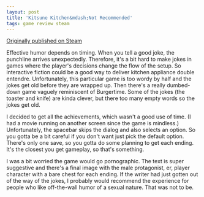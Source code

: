 ```yaml
---
layout: post
title: 'Kitsune Kitchen&mdash;Not Recommended'
tags: game review steam
---
```


[Originally published on Steam](https://steamcommunity.com/id/jlericson/recommended/862920/)


 Effective humor depends on timing. When you tell a good joke, the punchline arrives unexpectedly. Therefore, it's a bit hard to make jokes in games where the player's decisions change the flow of the setup. So interactive fiction could be a good way to deliver kitchen appliance double entendre. Unfortunately, this particular game is too wordy by half and the jokes get old before they are wrapped up. Then there's a really dumbed-down game vaguely reminiscent of Burgertime. Some of the jokes (the toaster and knife) are kinda clever, but there too many empty words so the jokes get old.
 

 

 I decided to get all the achievements, which wasn't a good use of time. (I had a movie running on another screen since the game is mindless.) Unfortunately, the spacebar skips the dialog and also selects an option. So you gotta be a bit careful if you don't want just pick the default option. There's only one save, so you gotta do some planning to get each ending. It's the closest you get gameplay, so that's something.
 

 

 I was a bit worried the game would go pornographic. The text is super suggestive and there's a final image with the male protagonist, er, player character with a bare chest for each ending. If the writer had just gotten out of the way of the jokes, I probably would recommend the experience for people who like off-the-wall humor of a sexual nature. That was not to be.
